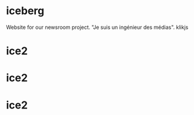 # iceberg
Website for our newsroom project. "Je suis un ingénieur des médias". klikjs
# ice2
# ice2
# ice2
